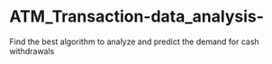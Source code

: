# ATM_Transaction-data_analysis-
 Find the best algorithm to analyze and predict the demand for cash withdrawals
